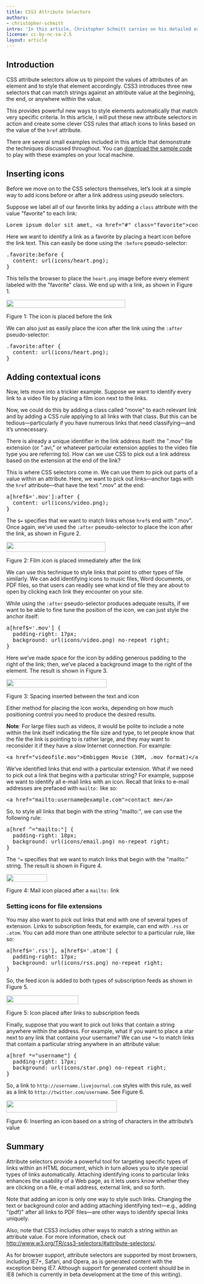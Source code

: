```yaml
---
title: CSS3 Attribute Selectors
authors:
- christopher-schmitt
intro: 'In this article, Christopher Schmitt carries on his detailed exploration of what CSS3 has to offer us, looking at CSS3 attribute selectors that allow us to write selectors matching strings of text inside attribute values.'
license: cc-by-nc-sa-2.5
layout: article
---
```

<h2>Introduction</h2>
<p>CSS attribute selectors allow us to pinpoint the values of attributes of an element and to style that element accordingly.  CSS3 introduces three new selectors that can match strings against an attribute value at the beginning, the end, or anywhere within the value.</p>
<p>This provides powerful new ways to style elements automatically that match very specific criteria. In this article, I will put these new attribute selectors in action and create some clever CSS rules that attach icons to links based on the value of the <code>href</code> attribute.</p>

<p>There are several small examples included in this article that demonstrate the techniques discussed throughout. You can <a href="CSS3_attribute_selectors_demo.zip">download the sample code</a> to play with these examples on your local machine.</p>
<h2>Inserting icons</h2>
<p>Before we move on to the CSS selectors themselves, let’s look at a simple way to add icons before or after a link address using pseudo selectors.</p>
<p>Suppose we label all of our favorite links by adding a <code>class</code> attribute with the value &quot;favorite&quot; to each link:</p>

<pre>Lorem ipsum dolor sit amet, &lt;a href=&quot;#&quot; class=&quot;favorite&quot;&gt;consectetuer&lt;/a&gt; adipiscing elit.</pre>

<p>Here we want to identify a link as a favorite by placing a heart icon before the link text. This can easily be done using the <code>:before</code>  pseudo-selector:</p>


<pre>.favorite:before {
  content: url(icons/heart.png);
}</pre>

<p>This tells the browser to place the <code>heart.png</code> image before every element labeled with the &quot;favorite&quot; class. We end up with a link, as shown in Figure 1.</p>

<p><img src="selectors1.jpeg" width="313" height="21" /></p>
<p class="comment">Figure 1: The icon is placed before the link</p>

<p>We can also just as easily place the icon after the link using the <code>:after</code>  pseudo-selector:</p>

<pre>.favorite:after {
  content: url(icons/heart.png);
}</pre>

<h2>Adding contextual icons</h2>
<p>Now, lets move into a trickier example. Suppose we want to identify every link to a video file by placing a film icon next to the links.</p>
<p>Now, we could do this by adding a class called &quot;movie&quot; to each relevant link and by adding a CSS rule applying to all links with that class. But this can be tedious—particularly if you have numerous links that need classifying—and it&rsquo;s unnecessary.</p>

<p>There is already a unique identifier in the link address itself: the &quot;.mov&quot; file extension (or &quot;.avi,&quot; or whatever particular extension applies to the video file type you are referring to).  How can we use CSS to pick out a link address based on the extension at the end of the link?</p>

<p>This is where CSS selectors come in. We can use them to pick out parts of a value within an attribute. Here, we want to pick out links—anchor tags with the <code>href</code> attribute—that have the text &quot;.mov&quot; at the end:</p>


<pre>a[href$='.mov']:after {
  content: url(icons/video.png);
}</pre>

<p>The <code>$=</code> specifies that we want to match links whose <code>href</code>s end with &quot;.mov&quot;. Once again, we’ve used the <code>:after</code>  pseudo-selector to place the icon after the link, as shown in Figure 2.</p>
<p><img src="selectors2.jpeg" alt="" width="261" height="26" /></p>
<p class="comment">Figure 2: Film icon is placed immediately after the link</p>

<p>We can use this technique to style links that point to other types of file similarly. We can add identifying icons to music files, Word documents, or PDF files, so that users can readily see what kind of file they are about to open by clicking each link they encounter on your site.</p>

<p>While using the <code>:after</code>  pseudo-selector produces adequate results, if we want to be able to fine tune the position of the icon, we can just style the anchor itself:</p>


<pre>a[href$='.mov'] {
  padding-right: 17px;
  background: url(icons/video.png) no-repeat right;
}</pre>

<p>Here we’ve made space for the icon by adding generous padding to the right of the link; then, we’ve placed a background image to the right of the element. The result is shown in Figure 3.</p>

<p><img src="selectors2.5.jpeg" alt="" width="264" height="22" /></p>
<p class="comment">Figure 3: Spacing inserted between the text and icon</p>

<p>Either method for placing the icon works, depending on how much positioning control you need to produce the desired results.</p>

<p class="note"><strong>Note</strong>: For large files such as videos, it would be polite to include a note within the link itself indicating the file size and type, to let people know that the file the link is pointing to is rather large, and they may want to reconsider it if they have a slow Internet connection. For example:

<pre>&lt;a href=&quot;videofile.mov&quot;&gt;Embiggen Movie (30M, .mov format)&lt;/a&gt;</pre></p>

<p>We’ve identified links that end with a particular extension. What if we need to pick out a link that begins with a particular string? For example, suppose we want to identify all e-mail links with an icon. Recall that links to e-mail addresses are prefaced with <code>mailto:</code> like so:</p>


<pre>&lt;a href=&quot;mailto:username@example.com&quot;&gt;contact me&lt;/a&gt;</pre>

<p>So, to style all links that begin with the string &quot;mailto:&quot;, we can use the following rule:</p>

<pre>a[href ^=&quot;mailto:&quot;] {
  padding-right: 18px;
  background: url(icons/email.png) no-repeat right;
}</pre>

<p>The <code>^=</code> specifies that we want to match links that begin with the &quot;mailto:&quot; string. The result is shown in Figure 4.</p>

<p><img src="selectors3.jpeg" width="107" height="20" /></p>
<p class="comment">Figure 4: Mail icon placed after a <code style="font-style:normal">mailto:</code> link</p>

<h3>Setting icons for file extensions</h3>
<p>You may also want to pick out links that end with one of several types of extension. Links to subscription feeds, for example, can end with <code>.rss</code> or <code>.atom</code>. You can add more than one attribute selector to a particular rule, like so:</p>

<pre>a[href$='.rss'], a[href$='.atom'] {
  padding-right: 17px;
  background: url(icons/rss.png) no-repeat right;
}</pre>

<p>So, the feed icon is added to both types of subscription feeds as shown in Figure 5.</p>

<p><img src="selectors4.jpeg" width="190" height="23" /></p>
<p class="comment">Figure 5: Icon placed after links to subscription feeds</p>
<p>Finally, suppose that you want to pick out links that contain a string anywhere within the address. For example, what if you want to place a star next to any link that contains your username? We can use <code>*=</code> to match links that contain a particular string anywhere in an attribute value:</p>


<pre>a[href *=&quot;username&quot;] {
  padding-right: 17px;
  background: url(icons/star.png) no-repeat right;
}</pre>


<p>So, a link to <code>http://username.livejournal.com</code> styles with this rule, as well as a link to <code>http://twitter.com/username</code>. See Figure 6.</p>

<p><img src="selectors5.jpeg" width="291" height="32" /></p>
<p class="comment">Figure 6: Inserting an icon based on a string of characters in the attribute’s value</p>

<h2>Summary</h2>

<p>Attribute selectors provide a powerful tool for targeting specific types of links within an HTML document, which in turn allows you to style special types of links automatically. Attaching identifying icons to particular links enhances the usability of a Web page, as it lets users know whether they are clicking on a file, e-mail address, external link, and so forth.</p>

<p>Note that adding an icon is only one way to style such links. Changing the text or background color and adding attaching identifying text—e.g., adding &quot;(pdf)&quot; after all links to PDF files—are other ways to identify special links uniquely.</p>

<p>Also, note that CSS3 includes other ways to match a string within an attribute value. For more information, check out <a href="http://www.w3.org/TR/css3-selectors/#attribute-selectors">http://www.w3.org/TR/css3-selectors/#attribute-selectors/</a>.</p>

<p>As for browser support, attribute selectors are supported by most browsers, including IE7+, Safari, and Opera, as is generated content with the exception being IE7.  Although support for generated content should be in IE8 (which is currently in beta development at the time of this writing).</p>
